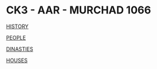 # CK3 - AAR - MURCHAD 1066

[HISTORY](history.md) 

[PEOPLE](people.md)

[DINASTIES](trees.md)

[HOUSES](houses.md)